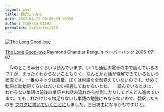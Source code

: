```yaml
---
layout: post
title: 翻訳してみる
date: 2007-04-22 00:00:00 +0900
author: Tsukasa OISHI
permalink: /articles/120
---
```


 [![The Long Good-bye](https://images-na.ssl-images-amazon.com/images/I/41NLbNK6-IL._SL160_.jpg "The Long Good-bye")](http://www.amazon.co.jp/The-Long-Good-bye-Raymond-Chandler/dp/0140108955%3FSubscriptionId%3DAKIAIKJECTBTL3JTYTKA%26tag%3Dkaeruspoon-22%26linkCode%3Dxm2%26camp%3D2025%26creative%3D165953%26creativeASIN%3D0140108955)

 [The Long Good-bye](http://www.amazon.co.jp/The-Long-Good-bye-Raymond-Chandler/dp/0140108955%3FSubscriptionId%3DAKIAIKJECTBTL3JTYTKA%26tag%3Dkaeruspoon-22%26linkCode%3Dxm2%26camp%3D2025%26creative%3D165953%26creativeASIN%3D0140108955)
Raymond Chandler
Penguin
ペーパーバック
2005-07-07

　今のところ半分くらいは読んでいます。いつも通勤の電車の中で読んでいるのですが、まったくわからないこともなく、なんとかお話が理解できているという状況です。一番のネックは語彙。ぼくは単語を全然覚えていないのです。せめて動詞と助動詞くらいはだいたい把握しておかないとね。
　読んでいるときは、わからない単語は前後の単語やお話の流れから推測したりしてどんどん進めています。でもこれだけじゃ物足りないし単語の勉強にもならないので、翻訳したものを [ブログに書いていくことに](http://member-6p00cd9723aa994cd5.vox.com/)しました。三日坊主になるかもですけど。
